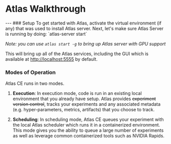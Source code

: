 <h1>Atlas Walkthrough</h1>
---
### Setup
To get started with Atlas, activate the virtual environment (if any) that was used to install Atlas server. Next, let's make sure Atlas Server is running by doing:
`atlas-server start`

*Note: you can use `atlas start -g` to bring up Atlas server with GPU support*

This will bring up all of the Atlas services, including the GUI which is available at [http://localhost:5555](http://localhost:5555) by default.

### Modes of Operation
Atlas CE runs in two modes.

1. **Execution**: In execution mode, code is run in an existing local environment that you already have setup. Atlas provides ~~experiment version control~~, tracks your experiments and any associated metadata (e.g. hyper-parameters, metrics, artifacts) that you choose to track. 

2. **Scheduling**: In scheduling mode, Atlas CE queues your experiment with the local Atlas scheduler which runs it in a containerized environment. This mode gives you the ability to queue a large number of experiments as well as leverage common containerized tools such as NVIDIA Rapids.

